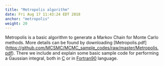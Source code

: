 ```yaml
---
title: "Metropolis algorithm"
date: Fri Aug 17 11:43:24 EDT 2018
anchor: "metropolis"
weight: 20
---
```


Metropolis is a basic algorithm to generate a Markov Chain for Monte Carlo methods.
More details can be found by downloading [Metropolis.pdf] (https://github.com/MCSMC/MCMC_sample_codes/raw/master/Metropolis.pdf).
There we include and explain some basic sample code for performing a Gaussian integral, both in [C](https://github.com/MCSMC/MCMC_sample_codes/blob/master/Gaussian.c) or in [Fortran90](https://github.com/MCSMC/MCMC_sample_codes/blob/master/Gaussian_Metropolis.f90) language.
